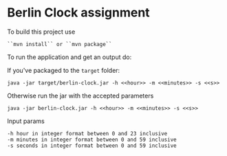 Berlin Clock assignment
=========================

To build this project use

    ``mvn install`` or ``mvn package``


To run the application and get an output do:

If you've packaged to the ``target`` folder:

``java -jar target/berlin-clock.jar -h <<hour>> -m <<minutes>> -s <<s>>``

Otherwise run the jar with the accepted parameters

``java -jar berlin-clock.jar -h <<hour>> -m <<minutes>> -s <<s>>``

Input params

```
-h hour in integer format between 0 and 23 inclusive
-m minutes in integer format between 0 and 59 inclusive
-s seconds in integer format between 0 and 59 inclusive
```
